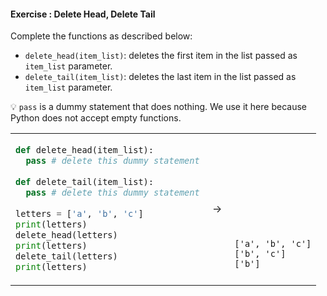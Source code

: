 #### Exercise : Delete Head, Delete Tail

Complete the functions as described below:
* `delete_head(item_list)`: deletes the first item in the list passed as `item_list` parameter.
* `delete_tail(item_list)`: deletes the last item in the list passed as `item_list` parameter.

:bulb: `pass` is a dummy statement that does nothing. We use it here because Python does not accept empty functions.

<table>
<tr>
  <td>

```python
def delete_head(item_list):
  pass # delete this dummy statement
  
def delete_tail(item_list):
  pass # delete this dummy statement
  
letters = ['a', 'b', 'c']
print(letters)
delete_head(letters)
print(letters)
delete_tail(letters)
print(letters)
```
  </td>
  <td>&nbsp;→&nbsp;</td>
  <td>
  
```









['a', 'b', 'c']
['b', 'c']
['b']

```
  </td>
</tr>
</table>